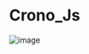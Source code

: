 # Crono_Js
 
![image](https://user-images.githubusercontent.com/83267524/130313702-5809093b-a80e-4864-80d4-f443eef75c2b.png)

